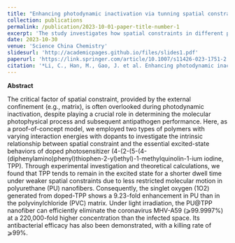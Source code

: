 ```yaml
---
title: "Enhancing photodynamic inactivation via tunning spatial constraint on photosensitizer"
collection: publications
permalink: /publication/2023-10-01-paper-title-number-1
excerpt: 'The study investigates how spatial constraints in different polymer matrices affect the photophysical behavior and antipathogen performance of a doped photosensitizer, demonstrating significant enhancements in singlet oxygen generation and pathogen elimination in polyurethane nanofibers compared to polyvinylchloride.'
date: 2023-10-30
venue: 'Science China Chemistry'
slidesurl: 'http://academicpages.github.io/files/slides1.pdf'
paperurl: 'https://link.springer.com/article/10.1007/s11426-023-1751-2'
citation: '*Li, C., Han, M., Gao, J. et al. Enhancing photodynamic inactivation via tunning spatial constraint on photosensitizer. Sci. China Chem. 67, 652–663 (2024). https://doi.org/10.1007/s11426-023-1751-2*'
---
```


**Abstract**

The critical factor of spatial constraint, provided by the external confinement (e.g., matrix), is often overlooked during photodynamic inactivation, despite playing a crucial role in determining the molecular photophysical process and subsequent antipathogen performance. Here, as a proof-of-concept model, we employed two types of polymers with varying interaction energies with dopants to investigate the intrinsic relationship between spatial constraint and the essential excited-state behaviors of doped photosensitizer (4-(2-(5-(4-(diphenylamino)phenyl)thiophen-2-yl)ethyl)-1-methylquinolin-1-ium iodine, TPP). Through experimental investigation and theoretical calculations, we found that TPP tends to remain in the excited state for a shorter dwell time under weaker spatial constraints due to less restricted molecular motion in polyurethane (PU) nanofibers. Consequently, the singlet oxygen (1O2) generated from doped-TPP shows a 9.23-fold enhancement in PU than in the polyvinylchloride (PVC) matrix. Under light irradiation, the PU@TPP nanofiber can efficiently eliminate the coronavirus MHV-A59 (⩾99.9997%) at a 220,000-fold higher concentration than the infected space. Its antibacterial efficacy has also been demonstrated, with a killing rate of ⩾99%.
